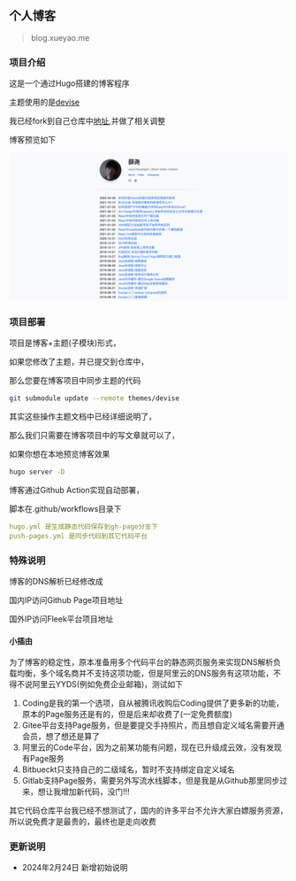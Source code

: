 ## 个人博客
> blog.xueyao.me

### 项目介绍

这是一个通过Hugo搭建的博客程序

主题使用的是[devise](https://github.com/austingebauer/devise)

我已经fork到自己仓库中[地址](https://github.com/flowstone/hugo-theme-devise),并做了相关调整

博客预览如下

![](https://github.com/flowstone/flowstone.github.io/blob/master/static/blog-preview-image.png)

### 项目部署

项目是博客+主题(子模块)形式，

如果您修改了主题，并已提交到仓库中，

那么您要在博客项目中同步主题的代码
``` bash
git submodule update --remote themes/devise
```

其实这些操作主题文档中已经详细说明了，

那么我们只需要在博客项目中的写文章就可以了，

如果你想在本地预览博客效果
``` bash
hugo server -D
```

博客通过Github Action实现自动部署，

脚本在.github/workflows目录下
``` yml
hugo.yml 是生成静态代码保存到gh-page分支下
push-pages.yml 是同步代码到其它代码平台
```

### 特殊说明

博客的DNS解析已经修改成

国内IP访问Github Page项目地址

国外IP访问Fleek平台项目地址

#### 小插由

为了博客的稳定性，原本准备用多个代码平台的静态网页服务来实现DNS解析负载均衡，多个域名商并不支持这项功能，但是阿里云的DNS服务有这项功能，不得不说阿里云YYDS(例如免费企业邮箱)，测试如下
1. Coding是我的第一个选项，自从被腾讯收购后Coding提供了更多新的功能，原本的Page服务还是有的，但是后来却收费了(一定免费额度)
2. Gitee平台支持Page服务，但是要提交手持照片，而且想自定义域名需要开通会员，想了想还是算了
3. 阿里云的Code平台，因为之前某功能有问题，现在已升级成云效，没有发现有Page服务
4. Bitbueckt只支持自己的二级域名，暂时不支持绑定自定义域名
5. Gitlab支持Page服务，需要另外写流水线脚本，但是我是从Github那里同步过来，想让我增加新代码，没门!!!

其它代码仓库平台我已经不想测试了，国内的许多平台不允许大家白嫖服务资源，所以说免费才是最贵的，最终也是走向收费

### 更新说明

* 2024年2月24日 新增初始说明






